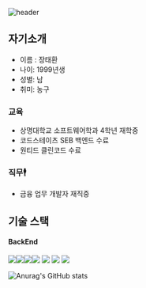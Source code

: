 
![header](https://capsule-render.vercel.app/api?type=waving&animation=twinkling&color=auto&height=200&section=header&text=WELECOM&fontSize=40&text2=taehwangithub&fontSize2=20
)
## 자기소개 
- 이름 : 장태환    
- 나이: 1999년생    
- 성별: 남    
- 취미: 농구
### 교육           
 - 상명대학교 소프트웨어학과 4학년 재학중
 - 코드스테이츠 SEB 백엔드 수료
 - 원티드 클린코드 수료

 ### 직무🕴️
 - 금융 업무 개발자 재직중

## 기술 스택
#### BackEnd
<img src="https://img.shields.io/badge/springboot-6DB33F?style=for-the-badge&logo=springboot&logoColor=white"><img src="https://img.shields.io/badge/springsecurity-6DB33F?style=for-the-badge&logo=springsecurity&logoColor=white"><img src="https://img.shields.io/badge/ubuntu-E95420?style=for-the-badge&logo=ubuntu&logoColor=white"><img src="https://img.shields.io/badge/mysql-4479A1?style=for-the-badge&logo=mysql&logoColor=white">
<img src="https://img.shields.io/badge/Python-3776AB?style=for-the-badge&logo=Python&logoColor=white">
<img src="https://img.shields.io/badge/amazonaws-232F3E?style=for-the-badge&logo=amazonaws&logoColor=white">
<img src="https://img.shields.io/badge/amazonec2-FF9900?style=for-the-badge&logo=amazonec2&logoColor=white">



![Anurag's GitHub stats](https://github-readme-stats.vercel.app/api?username=Taehwan2&show_icons=true&theme=radical)




